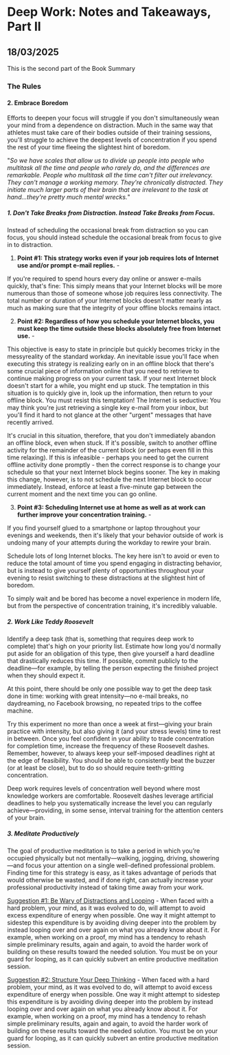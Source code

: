 # Deep Work: Notes and Takeaways, Part II
## 18/03/2025

This is the second part of the Book Summary

### The Rules

#### 2. Embrace Boredom

Efforts to deepen your focus will struggle if you don't simultaneously wean your mind from a dependence on distraction. Much in the same way that athletes must take care of their bodies outside of their training sessions, you'll struggle to achieve the deepest levels of concentration if you spend the rest of your time fleeing the slightest hint of boredom.

"_So we have scales that allow us to divide up people into people who multitask all the time and people who rarely do, and the differences are remarkable. People who multitask all the time can't filter out irrelevancy. They can't manage a working memory. They're chronically distracted. They initiate much larger parts of their brain that are irrelevant to the task at hand...they're pretty much mental wrecks._"

##### 1. Don't Take Breaks from Distraction. Instead Take Breaks from Focus.

Instead of scheduling the occasional break from distraction so you can focus, you should instead schedule the occasional break from focus to give in to distraction.

1. **Point #1: This strategy works even if your job requires lots of Internet use and/or prompt e-mail replies.** - 

If you're required to spend hours every day online or answer e-mails quickly, that's fine: This simply means that your Internet blocks will be more numerous than those of someone whose job requires less connectivity. The total number or duration of your Internet blocks doesn't matter nearly as much as making sure that the integrity of your offline blocks remains intact.

2. **Point #2: Regardless of how you schedule your Internet blocks, you must keep the time outside these blocks absolutely free from Internet use.** - 

This objective is easy to state in principle but quickly becomes tricky in the messyreality of the standard workday. An inevitable issue you'll face when executing this strategy is realizing early on in an offline block that there's some crucial piece of information online that you need to retrieve to continue making progress on your current task. If your next Internet block doesn't start for a while, you might end up stuck. The temptation in this situation is to quickly give in, look up the information, then return to your offline block. You must resist this temptation! The Internet is seductive: You may think you're just retrieving a single key e-mail from your inbox, but you'll find it hard to not glance at the other "urgent" messages that have recently arrived.

It's crucial in this situation, therefore, that you don't immediately abandon an offline block, even when stuck. If it's possible, switch to another offline activity for the remainder of the current block (or perhaps even fill in this time relaxing). If this is infeasible - perhaps you need to get the current offline activity done promptly - then the correct response is to change your schedule so that your next Internet block begins sooner. The key in making this change, however, is to not schedule the next Internet block to occur immediately. Instead, enforce at least a five-minute gap between the current moment and the next time you can go online.

3. **Point #3: Scheduling Internet use at home as well as at work can further improve your concentration training.** - 

If you find yourself glued to a smartphone or laptop throughout your evenings and weekends, then it's likely that your behavior outside of work is undoing many of your attempts during the workday to rewire your brain.

Schedule lots of long Internet blocks. The key here isn't to avoid or even to reduce the total amount of time you spend engaging in distracting behavior, but is instead to give yourself plenty of opportunities throughout your evening to resist switching to these distractions at the slightest hint of boredom.

To simply wait and be bored has become a novel experience in modern life, but from the perspective of concentration training, it's incredibly valuable.

##### 2. Work Like Teddy Roosevelt

Identify a deep task (that is, something that requires deep work to complete) that's high on your priority list. Estimate how long you'd normally put aside for an obligation of this type, then give yourself a hard deadline that drastically reduces this time. If possible, commit publicly to the deadline—for example, by telling the person expecting the finished project when they should expect it.

At this point, there should be only one possible way to get the deep task done in time: working with great intensity—no e-mail breaks, no daydreaming, no Facebook browsing, no repeated trips to the coffee machine. 

Try this experiment no more than once a week at first—giving your brain practice with intensity, but also giving it (and your stress levels) time to rest in between. Once you feel confident in your ability to trade concentration for completion time, increase the frequency of these Roosevelt dashes. Remember, however, to always keep your self-imposed deadlines right at the edge of feasibility. You should be able to consistently beat the buzzer (or at least be close), but to do so should require teeth-gritting concentration.

Deep work requires levels of concentration well beyond where most knowledge workers are comfortable. Roosevelt dashes leverage artificial deadlines to help you systematically increase the level you can regularly achieve—providing, in some sense, interval training for the attention centers of your brain.

##### 3. Meditate Productively

The goal of productive meditation is to take a period in which you’re occupied physically but not mentally—walking, jogging, driving, showering—and focus your attention on a single well-defined professional problem. Finding time for this strategy is easy, as it takes advantage of periods that would otherwise be wasted, and if done right, can actually increase your professional productivity instead of taking time away from your work.

<u>Suggestion #1: Be Wary of Distractions and Looping</u> - When faced with a hard problem, your mind, as it was evolved to do, will attempt to avoid excess expenditure of energy when possible. One way it might attempt to sidestep this expenditure is by avoiding diving deeper into the problem by instead looping over and over again on what you already know about it. For example, when working on a proof, my mind has a tendency to rehash simple preliminary results, again and again, to avoid the harder work of building on these results toward the needed solution. You must be on your guard for looping, as it can quickly subvert an entire productive meditation session. 

<u>Suggestion #2: Structure Your Deep Thinking</u> - When faced with a hard problem, your mind, as it was evolved to do, will attempt to avoid excess expenditure of energy when possible. One way it might attempt to sidestep this expenditure is by avoiding diving deeper into the problem by instead looping over and over again on what you already know about it. For example, when working on a proof, my mind has a tendency to rehash simple preliminary results, again and again, to avoid the harder work of building on these results toward the needed solution. You must be on your guard for looping, as it can quickly subvert an entire productive meditation session. 
